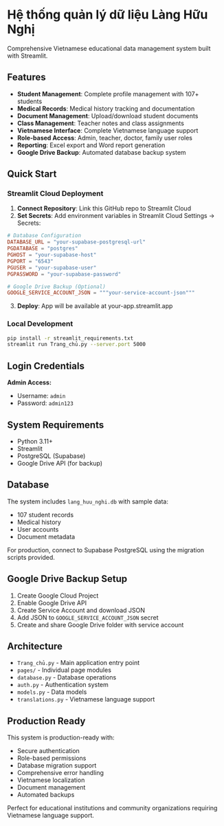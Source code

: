 # Hệ thống quản lý dữ liệu Làng Hữu Nghị

Comprehensive Vietnamese educational data management system built with Streamlit.

## Features

- **Student Management**: Complete profile management with 107+ students
- **Medical Records**: Medical history tracking and documentation
- **Document Management**: Upload/download student documents
- **Class Management**: Teacher notes and class assignments
- **Vietnamese Interface**: Complete Vietnamese language support
- **Role-based Access**: Admin, teacher, doctor, family user roles
- **Reporting**: Excel export and Word report generation
- **Google Drive Backup**: Automated database backup system

## Quick Start

### Streamlit Cloud Deployment

1. **Connect Repository**: Link this GitHub repo to Streamlit Cloud
2. **Set Secrets**: Add environment variables in Streamlit Cloud Settings → Secrets:

```toml
# Database Configuration
DATABASE_URL = "your-supabase-postgresql-url"
PGDATABASE = "postgres"
PGHOST = "your-supabase-host"
PGPORT = "6543"
PGUSER = "your-supabase-user"
PGPASSWORD = "your-supabase-password"

# Google Drive Backup (Optional)
GOOGLE_SERVICE_ACCOUNT_JSON = """your-service-account-json"""
```

3. **Deploy**: App will be available at your-app.streamlit.app

### Local Development

```bash
pip install -r streamlit_requirements.txt
streamlit run Trang_chủ.py --server.port 5000
```

## Login Credentials

**Admin Access:**
- Username: `admin`
- Password: `admin123`

## System Requirements

- Python 3.11+
- Streamlit
- PostgreSQL (Supabase)
- Google Drive API (for backup)

## Database

The system includes `lang_huu_nghi.db` with sample data:
- 107 student records
- Medical history
- User accounts
- Document metadata

For production, connect to Supabase PostgreSQL using the migration scripts provided.

## Google Drive Backup Setup

1. Create Google Cloud Project
2. Enable Google Drive API
3. Create Service Account and download JSON
4. Add JSON to `GOOGLE_SERVICE_ACCOUNT_JSON` secret
5. Create and share Google Drive folder with service account

## Architecture

- `Trang_chủ.py` - Main application entry point
- `pages/` - Individual page modules
- `database.py` - Database operations
- `auth.py` - Authentication system
- `models.py` - Data models
- `translations.py` - Vietnamese language support

## Production Ready

This system is production-ready with:
- Secure authentication
- Role-based permissions
- Database migration support
- Comprehensive error handling
- Vietnamese localization
- Document management
- Automated backups

Perfect for educational institutions and community organizations requiring Vietnamese language support.